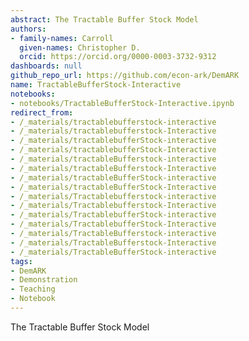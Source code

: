 ```yaml
---
abstract: The Tractable Buffer Stock Model
authors:
- family-names: Carroll
  given-names: Christopher D.
  orcid: https://orcid.org/0000-0003-3732-9312
dashboards: null
github_repo_url: https://github.com/econ-ark/DemARK
name: TractableBufferStock-Interactive
notebooks:
- notebooks/TractableBufferStock-Interactive.ipynb
redirect_from:
- /_materials/tractablebufferstock-interactive
- /_materials/tractablebufferstock-Interactive
- /_materials/tractablebufferStock-interactive
- /_materials/tractablebufferStock-Interactive
- /_materials/tractableBufferstock-interactive
- /_materials/tractableBufferstock-Interactive
- /_materials/tractableBufferStock-interactive
- /_materials/tractableBufferStock-Interactive
- /_materials/Tractablebufferstock-interactive
- /_materials/Tractablebufferstock-Interactive
- /_materials/TractablebufferStock-interactive
- /_materials/TractablebufferStock-Interactive
- /_materials/TractableBufferstock-interactive
- /_materials/TractableBufferstock-Interactive
- /_materials/TractableBufferStock-interactive
tags:
- DemARK
- Demonstration
- Teaching
- Notebook
---
```


The Tractable Buffer Stock Model
